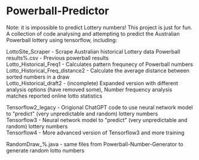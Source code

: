 # Powerball-Predictor
Note: it is impossible to predict Lottery numbers! This project is just for fun.  
A collection of code analysing and attempting to predict the Australian Powerball lottery using tensorflow, including:  

LottoSite_Scraper - Scrape Australian historical Lottery data
Powerball results%.csv - Previous powerball results  
Lotto_Historical_Freq1 - Calculates pattern frequnecy of Powerball numbers  
Lotto_Historical_Freq_distance2 - Calculate the average distance between sorted numbers in a draw  
Lotto_Historical_draft2 - (incomplete) Expanded version with different analysis options (have removed some), Number frequency analysis matches reported online lotto statistics  

Tensorflow2_legacy - Origional ChatGPT code to use neural network model to "predict" (very unpredictable and random) lottery numbers  
Tensorflow3 - Neural network model to "predict" (very unpredictable and random) lottery numbers  
Tensorflow4 - More advanced version of Tensorflow3 and more training  

RandomDraw_%.java - same files from Powerball-Number-Generator to generate random lotto numbers
